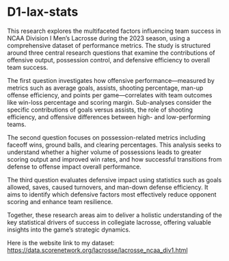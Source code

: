 # D1-lax-stats
This research explores the multifaceted factors influencing team success in NCAA Division I Men’s Lacrosse during the 2023 season, using a comprehensive dataset of performance metrics. The study is structured around three central research questions that examine the contributions of offensive output, possession control, and defensive efficiency to overall team success.

The first question investigates how offensive performance—measured by metrics such as average goals, assists, shooting percentage, man-up offense efficiency, and points per game—correlates with team outcomes like win-loss percentage and scoring margin. Sub-analyses consider the specific contributions of goals versus assists, the role of shooting efficiency, and offensive differences between high- and low-performing teams.

The second question focuses on possession-related metrics including faceoff wins, ground balls, and clearing percentages. This analysis seeks to understand whether a higher volume of possessions leads to greater scoring output and improved win rates, and how successful transitions from defense to offense impact overall performance.

The third question evaluates defensive impact using statistics such as goals allowed, saves, caused turnovers, and man-down defense efficiency. It aims to identify which defensive factors most effectively reduce opponent scoring and enhance team resilience.

Together, these research areas aim to deliver a holistic understanding of the key statistical drivers of success in collegiate lacrosse, offering valuable insights into the game’s strategic dynamics.

Here is the website link to my dataset: https://data.scorenetwork.org/lacrosse/lacrosse_ncaa_div1.html

